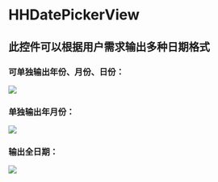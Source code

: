 # HHDatePickerView
## 此控件可以根据用户需求输出多种日期格式
### 可单独输出年份、月份、日份：
![](http://upload-images.jianshu.io/upload_images/4639791-219f3d21abfecb38.gif?imageMogr2/auto-orient/strip)
### 单独输出年月份：
![](http://upload-images.jianshu.io/upload_images/4639791-d14dab5f40b52ebb.gif?imageMogr2/auto-orient/strip)
### 输出全日期：
![](http://upload-images.jianshu.io/upload_images/4639791-eea2394474756f3d.gif?imageMogr2/auto-orient/strip)
